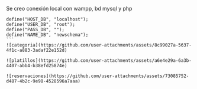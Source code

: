 Se creo conexión local con wampp, bd mysql y php

````
define("HOST_DB", "localhost");
define("USER_DB", "root");
define("PASS_DB", "");
define("NAME_DB", "newschema");
```
![categoria](https://github.com/user-attachments/assets/8c99027a-5637-4f1c-a883-3adaf22e152d)

![platillos](https://github.com/user-attachments/assets/a6e4e29a-6a3b-4407-abb4-b38efd25874e)

![reservaciones](https://github.com/user-attachments/assets/73085752-d487-4b2c-9e98-4528596a7aaa)




 
 
